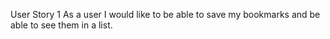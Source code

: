 User Story 1
As a user I would like to be able to save my bookmarks and be able to see them in a list.
